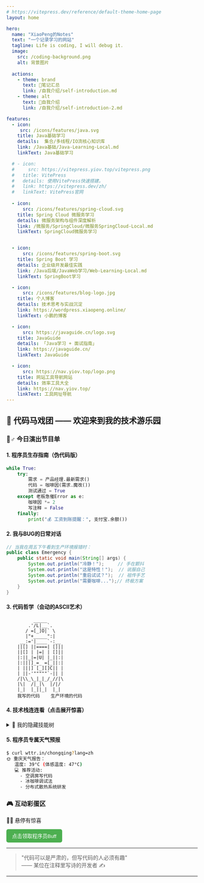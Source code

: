 ```yaml
---
# https://vitepress.dev/reference/default-theme-home-page
layout: home

hero:
  name: "XiaoPeng的Notes"
  text: "一个记录学习的网站"
  tagline: Life is coding, I will debug it.
  image:
    src: /coding-background.png
    alt: 背景图片
    
  actions:
    - theme: brand
      text: 📖笔记汇总
      link: /自我介绍/self-introduction.md
    - theme: alt
      text: 👨自我介绍
      link: /自我介绍/self-introduction-2.md

features:
  - icon: 
     src: /icons/features/java.svg 
    title: Java基础学习
    details:  集合/多线程/IO流核心知识库
    link: /Java基础/Java-Learning-Local.md
    linkText: Java基础学习

  # - icon: 
  #     src: https://vitepress.yiov.top/vitepress.png
  #   title: VitePress
  #   details: 使用VitePress快速搭建。
  #   link: https://vitepress.dev/zh/
  #   linkText: VitePress官网
    
  - icon: 
      src: /icons/features/spring-cloud.svg
    title: Spring Cloud 微服务学习
    details: 微服务架构与组件深度解析
    link: /微服务/SpringCloud/微服务SpringCloud-Local.md
    linkText: SpringCloud微服务学习


  - icon: 
      src: /icons/features/spring-boot.svg
    title: Spring Boot 学习
    details: 企业级开发最佳实践
    link: /Java后端/JavaWeb学习/Web-Learning-Local.md
    linkText: SpringBoot学习

  - icon: 
      src: /icons/features/blog-logo.jpg
    title: 个人博客
    details: 技术思考与实战沉淀
    link: https://wordpress.xiaopeng.online/
    linkText: 小鹏的博客

  - icon: 
      src: https://javaguide.cn/logo.svg
    title: JavaGuide
    details: 「Java学习 + 面试指南」
    link: https://javaguide.cn/
    linkText: JavaGuide

  - icon: 
      src: https://nav.yiov.top/logo.png
    title: 网站工具导航网站
    details: 效率工具大全
    link: https://nav.yiov.top/
    linkText: 工具网址导航
---
```


<confetti />


<DataPanel />

<InteractiveSeparator />

## 🎪 代码马戏团 —— 欢迎来到我的技术游乐园

### 🤹♂️ 今日演出节目单

#### 1. 程序员生存指南（伪代码版）
```python
while True:
    try:
        需求 = 产品经理.最新需求()
        代码 = 咖啡因(需求.魔改())
        测试通过 = True
    except 老板急催Error as e:
        咖啡因 *= 2
        写注释 = False
    finally:
        print("💰 工资到账提醒：", 支付宝.余额())
```

#### 2. 我与BUG的日常对话
```java
// 当我在周五下午看到生产环境报错时：
public class Emergency {
    public static void main(String[] args) {
        System.out.println("冷静！");     // 手在颤抖
        System.out.println("这是特性！");  // 说服自己
        System.out.println("重启试试？");  // 祖传手艺
        System.out.println("需要咖啡...");// 终极方案
    }
}
```

#### 3. 代码哲学（会动的ASCII艺术）
```text
          _____
        .'/L|__`.
       / =[_]O|` \
       |"+_____":|
     __:='|____`-:__
    ||[] ||====| []||
    ||[] | |=| | []||
    |:||_|=|U| |_||:|
    |:|||]_=_ =[_||:|
    | |||] [_][]C|| |
    | ||-'"""""`-|| |
    /|\\_\_|_|_/_//|\
    |\|  /|_|\  |/|/
    |_|  |_||_|  |_|
    我写的代码    生产环境的代码
```

#### 4. 技术栈连连看（点击展开惊喜）
<details>
<summary>🎁 我的隐藏技能树</summary>

```css
/* 让老板眼前一亮的进度条 */
.loading-bar {
  width: 100%;
  height: 20px;
  background: repeating-linear-gradient(
    45deg,
    #ff6b6b 25%,
    #4ecdc4 25%,
    #4ecdc4 50%,
    #ff6b6b 50%,
    #ff6b6b 75%,
    #4ecdc4 75%
  );
  animation: marquee 2s linear infinite;
}

@keyframes marquee {
  from { background-position: 0 0; }
  to { background-position: 100px 0; }
}
```
</details>

#### 5. 程序员专属天气预报
```bash
$ curl wttr.in/chongqing?lang=zh
🌞 重庆天气报告：
   温度: 39°C (体感温度: 47°C)
   💻 推荐活动: 
     - 空调房写代码
     - 冰咖啡调试法
     - 分布式散热系统研发
```

### 🎮 互动彩蛋区
<!-- 鼠标悬停查看程序员冷笑话 -->
<span title="为什么程序员总分不清万圣节和圣诞节？因为 Oct 31 == Dec 25！" style="cursor: help">
🎃🎄 悬停有惊喜
</span>

<!-- 点击召唤代码之神 -->
<button onclick="alert('🎉 你刚刚消耗了 42kJ 能量，获得：\n- 咖啡因×3\n- BUG修复券×1')" 
        style="padding: 8px 15px; background: #4CAF50; color: white; border: none; border-radius: 5px; cursor: pointer;">
点击领取程序员Buff
</button>

---

> "代码可以是严肃的，但写代码的人必须有趣"  
> —— 某位在注释里写诗的开发者 ✍️

---
